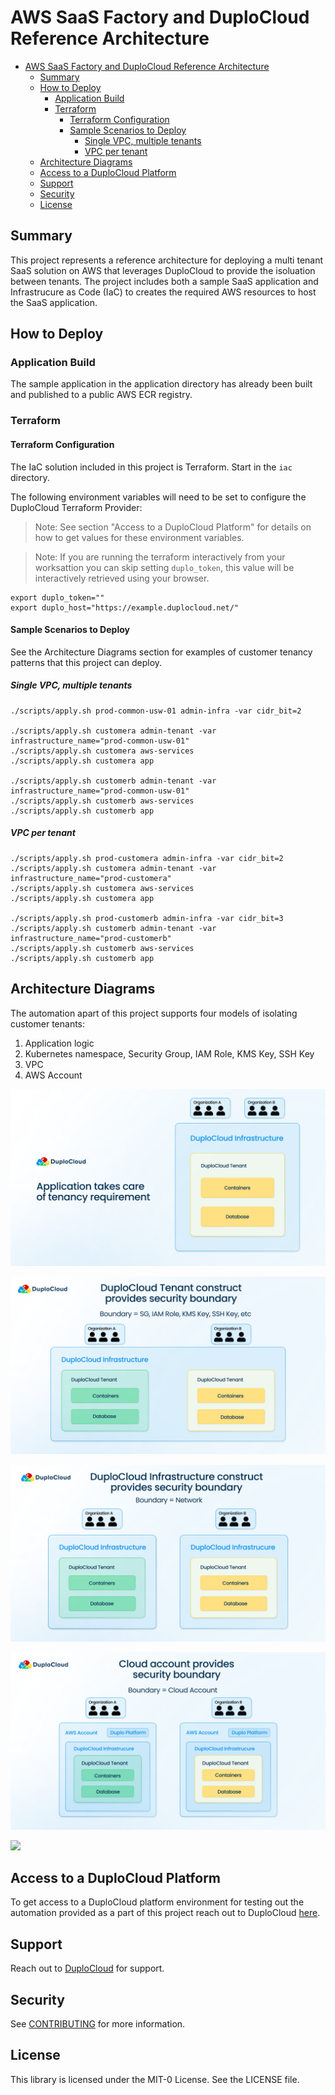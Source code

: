 # AWS SaaS Factory and DuploCloud Reference Architecture

- [AWS SaaS Factory and DuploCloud Reference Architecture](#aws-saas-factory-and-duplocloud-reference-architecture)
  - [Summary](#summary)
  - [How to Deploy](#how-to-deploy)
    - [Application Build](#application-build)
    - [Terraform](#terraform)
      - [Terraform Configuration](#terraform-configuration)
      - [Sample Scenarios to Deploy](#sample-scenarios-to-deploy)
        - [Single VPC, multiple tenants](#single-vpc-multiple-tenants)
        - [VPC per tenant](#vpc-per-tenant)
  - [Architecture Diagrams](#architecture-diagrams)
  - [Access to a DuploCloud Platform](#access-to-a-duplocloud-platform)
  - [Support](#support)
  - [Security](#security)
  - [License](#license)

## Summary

This project represents a reference architecture for deploying a multi tenant SaaS solution on AWS that leverages DuploCloud to provide the isoluation between tenants.  The project includes both a sample SaaS application and Infrastrucure as Code (IaC) to creates the required AWS resources to host the SaaS application.

## How to Deploy

### Application Build

The sample application in the application directory has already been built and published to a public AWS ECR registry.

### Terraform

#### Terraform Configuration

The IaC solution included in this project is Terraform.  Start in the `iac` directory.

The following environment variables will need to be set to configure the DuploCloud Terraform Provider:

> Note: See section "Access to a DuploCloud Platform" for details on how to get values for these environment variables.

> Note: If you are running the terraform interactively from your worksattion you can skip setting `duplo_token`, this value will be interactively retrieved using your browser.

```
export duplo_token=""
export duplo_host="https://example.duplocloud.net/"
```

#### Sample Scenarios to Deploy

See the Architecture Diagrams section for examples of customer tenancy patterns that this project can deploy.

##### Single VPC, multiple tenants

```
./scripts/apply.sh prod-common-usw-01 admin-infra -var cidr_bit=2

./scripts/apply.sh customera admin-tenant -var infrastructure_name="prod-common-usw-01"
./scripts/apply.sh customera aws-services
./scripts/apply.sh customera app

./scripts/apply.sh customerb admin-tenant -var infrastructure_name="prod-common-usw-01"
./scripts/apply.sh customerb aws-services
./scripts/apply.sh customerb app
```

##### VPC per tenant

```
./scripts/apply.sh prod-customera admin-infra -var cidr_bit=2
./scripts/apply.sh customera admin-tenant -var infrastructure_name="prod-customera"
./scripts/apply.sh customera aws-services
./scripts/apply.sh customera app

./scripts/apply.sh prod-customerb admin-infra -var cidr_bit=3
./scripts/apply.sh customerb admin-tenant -var infrastructure_name="prod-customerb"
./scripts/apply.sh customerb aws-services
./scripts/apply.sh customerb app
```

## Architecture Diagrams

The automation apart of this project supports four models of isolating customer tenants:

1. Application logic
2. Kubernetes namespace, Security Group, IAM Role, KMS Key, SSH Key
3. VPC
4. AWS Account

![](./images/1%20-%20Application%20Provides%20Tenancy.png)

![](./images/2%20-%20DuploCloud%20Tenant.png)

![](./images/3%20-%20DuploCloud%20Infrastructure.png)

![](./images/4%20-%20Cloud%20Account.png)

![](./images/5%20-%20Hybrid%20Tenancy%20Model.png)


## Access to a DuploCloud Platform

To get access to a DuploCloud platform environment for testing out the automation provided as a part of this project reach out to DuploCloud [here](https://lp.duplocloud.com/aws/saas).


## Support

Reach out to [DuploCloud](https://lp.duplocloud.com/aws/saas) for support.

## Security

See [CONTRIBUTING](CONTRIBUTING.md#security-issue-notifications) for more information.

## License

This library is licensed under the MIT-0 License. See the LICENSE file.
